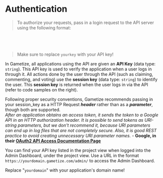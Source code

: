 # Authentication

> To authorize your requests, pass in a login request to the API server using the following format:

```java
```

```python
```

```shell
```

```javascript
```

> Make sure to replace `yourkey` with your API key!

In Gametize, all applications using the API are given an **API Key** (data type: `string`). This API key is used to verify the application when a user logs in through it. All actions done by the user through the API (such as claiming, commenting, and voting) use the **session key** (data type: `string`) to identify the user. This **session key** is returned when the user logs in via the API (refer to code samples on the right). 

<aside class="success"> Following proper security conventions, Gametize recommends passing in your session_key as a HTTP Request <em><strong>header</strong></em> rather than as a <em><strong>parameter</strong></em>, though both are supported.</aside>

<aside class="quote"><em>After an application obtains an access token, it sends the token to a Google API in an HTTP authorization header. It is possible to send tokens as URI-string parameters, but we don't recommend it, because URI parameters can end up in log files that are not completely secure. Also, it is good REST practice to avoid creating unnecessary URI parameter names.</em> - <strong>Google, in their <a href="https://developers.google.com/identity/protocols/OAuth2" title="Using OAuth 2.0 to Access Google APIs">OAuth2 API Access Documentation Page</a></strong></aside>

You can find your API key listed in the project view when logged into the Admin Dashboard, under the project view. Use a URL in the format `https://yourdomain.gametize.com/admin/` to access the Admin Dashboard.

<aside class="notice">
Replace "<code>yourdomain</code>" with your application's domain name!
</aside>
